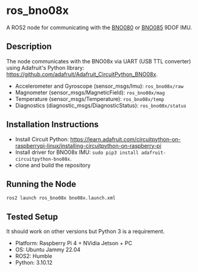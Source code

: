 # ros_bno08x

A ROS2 node for communicating with the [BNO080](https://www.sparkfun.com/products/14686) or [BNO085](https://www.adafruit.com/product/4754) 9DOF IMU.

## Description

The node communicates with the BNO08x via UART (USB TTL converter) using Adafruit's Python library: https://github.com/adafruit/Adafruit_CircuitPython_BNO08x. 

* Accelerometer and Gyroscope (sensor_msgs/Imu): `ros_bno08x/raw`
* Magnometer (sensor_msgs/MagneticField): `ros_bno08x/mag`
* Temperature (sensor_msgs/Temperature): `ros_bno08x/temp`
* Diagnostics (diagnostic_msgs/DiagnosticStatus): `ros_bno08x/status`

## Installation Instructions
* Install Circuit Python: https://learn.adafruit.com/circuitpython-on-raspberrypi-linux/installing-circuitpython-on-raspberry-pi
* Install driver for BNO08x IMU: `sudo pip3 install adafruit-circuitpython-bno08x`.
* clone and build the repository
## Running the Node

`ros2 launch ros_bno08x bno08x.launch.xml`
  
## Tested Setup

It should work on other versions but Python 3 is a requirement.

* Platform: Raspberry Pi 4 + NVidia Jetson + PC
* OS: Ubuntu Jammy 22.04
* ROS2: Humble
* Python: 3.10.12

